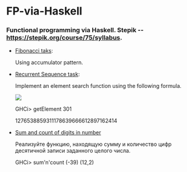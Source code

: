 # FP-via-Haskell
### Functional programming via Haskell. Stepik -- https://stepik.org/course/75/syllabus.

* [Fibonacci taks](Part1/Fibonacci.hs):

  Using accumulator pattern.

* [Recurrent Sequence task](Part1/RecurrentSequence.hs):
  
  Implement an element search function using the following formula. 
  
  <img src="https://render.githubusercontent.com/render/math?math=a_0 = 1, a_1 = 2, a_2 = 3, a_{k %2B 3} = a_{k %2B 2} %2B a_{k %2B 1} - 2a_k">
  
  GHCi> getElement 301
  
  1276538859311178639666612897162414

* [Sum and count of digits in number](Part1/SumAndCountOfDigits.hs)

  Реализуйте функцию, находящую сумму и количество цифр десятичной записи заданного целого числа.
  
  GHCi> sum'n'count (-39)
  (12,2)

